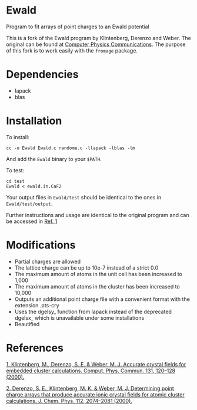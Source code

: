 # Ewald
Program to fit arrays of point charges to an Ewald potential

This is a fork of the Ewald program by Klintenberg, Derenzo and Weber. The original can be found at [Computer Physics Communications](http://cpc.cs.qub.ac.uk/summaries/ADME_v1_0.html).
The purpose of this fork is to work easily with the `fromage` package.

# Dependencies

- lapack
- blas

# Installation

To install:

`cc -o Ewald Ewald.c randome.c -llapack -lblas -lm`

And add the `Ewald` binary to your `$PATH`.

To test:
```
cd test
Ewald < ewald.in.CaF2
```
Your output files in `Ewald/test` should be identical to the ones in `Ewald/test/output`.

Further instructions and usage are identical to the original program and can be accessed in [Ref. 1](https://doi.org/10.1016/S0010-4655(00)00071-0)

# Modifications
- Partial charges are allowed
- The lattice charge can be up to 10e-7 instead of a strict 0.0
- The maximum amount of atoms in the unit cell has been increased to 1,000 
- The maximum amount of atoms in the cluster has been increased to 10,000
- Outputs an additional point charge file with a convenient format with the extension .pts-cry
- Uses the dgelsy_ function from lapack instead of the deprecated dgelsx_ which is unavailable under some installations
- Beautified


# References
[1. Klintenberg, M., Derenzo, S. E. & Weber, M. J. Accurate crystal fields for embedded cluster calculations. Comput. Phys. Commun. 131, 120–128 (2000).](https://doi.org/10.1016/S0010-4655(00)00071-0)

[2. Derenzo, S. E., Klintenberg, M. K. & Weber, M. J. Determining point charge arrays that produce accurate ionic crystal fields for atomic cluster calculations. J. Chem. Phys. 112, 2074–2081 (2000).](https://doi.org/10.1063/1.480776)

